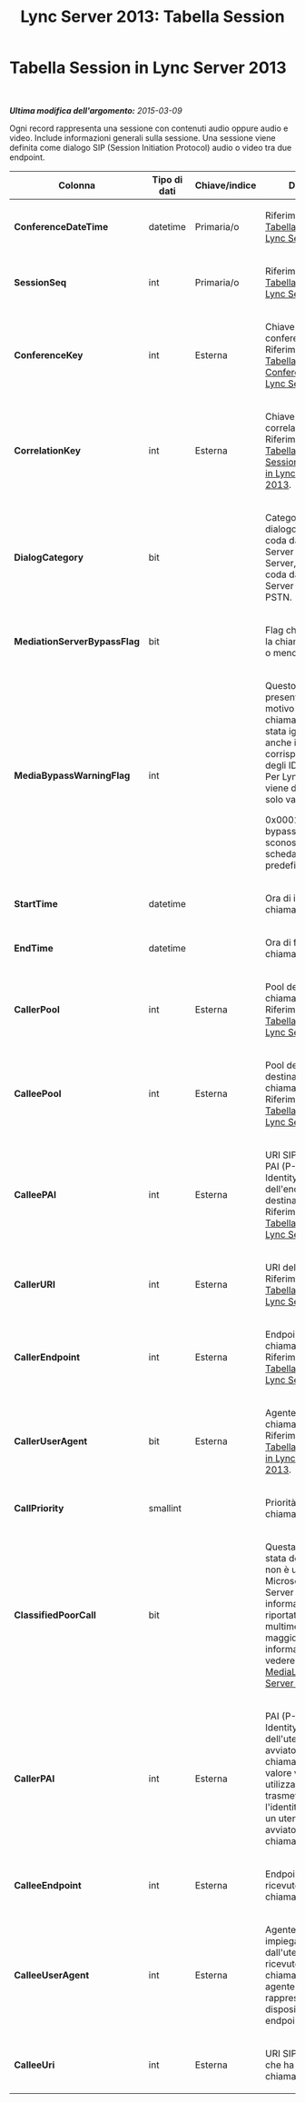 ﻿---
title: 'Lync Server 2013: Tabella Session'
TOCTitle: Tabella Session
ms:assetid: 7f05529c-794d-41ed-bca4-2e85b87b2dec
ms:mtpsurl: https://technet.microsoft.com/it-it/library/Gg398635(v=OCS.15)
ms:contentKeyID: 49301121
ms.date: 08/24/2015
mtps_version: v=OCS.15
ms.translationtype: HT
---

# Tabella Session in Lync Server 2013

 

_**Ultima modifica dell'argomento:** 2015-03-09_

Ogni record rappresenta una sessione con contenuti audio oppure audio e video. Include informazioni generali sulla sessione. Una sessione viene definita come dialogo SIP (Session Initiation Protocol) audio o video tra due endpoint.


<table>
<colgroup>
<col style="width: 25%" />
<col style="width: 25%" />
<col style="width: 25%" />
<col style="width: 25%" />
</colgroup>
<thead>
<tr class="header">
<th><strong>Colonna</strong></th>
<th><strong>Tipo di dati</strong></th>
<th><strong>Chiave/indice</strong></th>
<th><strong>Dettagli</strong></th>
</tr>
</thead>
<tbody>
<tr class="odd">
<td><p><strong>ConferenceDateTime</strong></p></td>
<td><p>datetime</p></td>
<td><p>Primaria/o</p></td>
<td><p>Riferimento dalla <a href="lync-server-2013-dialog-table.md">Tabella Dialog in Lync Server 2013</a>.</p></td>
</tr>
<tr class="even">
<td><p><strong>SessionSeq</strong></p></td>
<td><p>int</p></td>
<td><p>Primaria/o</p></td>
<td><p>Riferimento dalla <a href="lync-server-2013-dialog-table.md">Tabella Dialog in Lync Server 2013</a>.</p></td>
</tr>
<tr class="odd">
<td><p><strong>ConferenceKey</strong></p></td>
<td><p>int</p></td>
<td><p>Esterna</p></td>
<td><p>Chiave di conferenza. Riferimento dalla <a href="lync-server-2013-conference-table.md">Tabella Conference in Lync Server 2013</a>.</p></td>
</tr>
<tr class="even">
<td><p><strong>CorrelationKey</strong></p></td>
<td><p>int</p></td>
<td><p>Esterna</p></td>
<td><p>Chiave di correlazione. Riferimento dalla <a href="lync-server-2013-sessioncorrelation-table.md">Tabella SessionCorrelation in Lync Server 2013</a>.</p></td>
</tr>
<tr class="odd">
<td><p><strong>DialogCategory</strong></p></td>
<td><p>bit</p></td>
<td><p> </p></td>
<td><p>Categoria di dialogo. 0 indica la coda da Lync Server a Mediation Server, 1 indica la coda da Mediation Server al gateway PSTN.</p></td>
</tr>
<tr class="even">
<td><p><strong>MediationServerBypassFlag</strong></p></td>
<td><p>bit</p></td>
<td><p></p></td>
<td><p>Flag che indica se la chiamata è stata o meno ignorata.</p></td>
</tr>
<tr class="odd">
<td><p><strong>MediaBypassWarningFlag</strong></p></td>
<td><p>int</p></td>
<td><p></p></td>
<td><p>Questo campo, se presente, indica il motivo per cui una chiamata non è stata ignorata anche in caso di corrispondenza degli ID bypass. Per Lync Server, viene definito un solo valore.</p>
<p>0x0001 - ID bypass sconosciuto per la scheda di rete predefinita.</p></td>
</tr>
<tr class="even">
<td><p><strong>StartTime</strong></p></td>
<td><p>datetime</p></td>
<td><p> </p></td>
<td><p>Ora di inizio della chiamata.</p></td>
</tr>
<tr class="odd">
<td><p><strong>EndTime</strong></p></td>
<td><p>datetime</p></td>
<td><p> </p></td>
<td><p>Ora di fine della chiamata.</p></td>
</tr>
<tr class="even">
<td><p><strong>CallerPool</strong></p></td>
<td><p>int</p></td>
<td><p>Esterna</p></td>
<td><p>Pool del chiamante. Riferimento dalla <a href="lync-server-2013-pool-table.md">Tabella Pool in Lync Server 2013</a>.</p></td>
</tr>
<tr class="odd">
<td><p><strong>CalleePool</strong></p></td>
<td><p>int</p></td>
<td><p>Esterna</p></td>
<td><p>Pool del destinatario della chiamata. Riferimento dalla <a href="lync-server-2013-pool-table.md">Tabella Pool in Lync Server 2013</a>.</p></td>
</tr>
<tr class="even">
<td><p><strong>CalleePAI</strong></p></td>
<td><p>int</p></td>
<td><p>Esterna</p></td>
<td><p>URI SIP nel campo PAI (P-Asserted Identity) dell'endpoint destinatario. Riferimento dalla <a href="lync-server-2013-user-table.md">Tabella User in Lync Server 2013</a>.</p></td>
</tr>
<tr class="odd">
<td><p><strong>CallerURI</strong></p></td>
<td><p>int</p></td>
<td><p>Esterna</p></td>
<td><p>URI del chiamante. Riferimento dalla <a href="lync-server-2013-user-table.md">Tabella User in Lync Server 2013</a>.</p></td>
</tr>
<tr class="even">
<td><p><strong>CallerEndpoint</strong></p></td>
<td><p>int</p></td>
<td><p>Esterna</p></td>
<td><p>Endpoint del chiamante. Riferimento dalla <a href="lync-server-2013-endpoint-table.md">Tabella Endpoint in Lync Server 2013</a>.</p></td>
</tr>
<tr class="odd">
<td><p><strong>CallerUserAgent</strong></p></td>
<td><p>bit</p></td>
<td><p>Esterna</p></td>
<td><p>Agente utente del chiamante. Riferimento dalla <a href="lync-server-2013-useragent-table.md">Tabella UserAgent in Lync Server 2013</a>.</p></td>
</tr>
<tr class="even">
<td><p><strong>CallPriority</strong></p></td>
<td><p>smallint</p></td>
<td><p></p></td>
<td><p>Priorità della chiamata.</p></td>
</tr>
<tr class="odd">
<td><p><strong>ClassifiedPoorCall</strong></p></td>
<td><p>bit</p></td>
<td><p></p></td>
<td><p>Questa colonna è stata deprecata e non è utilizzata in Microsoft Lync Server 2013. Le informazioni sono riportate per linea multimediale. Per maggiori informazioni, vedere <a href="lync-server-2013-medialine-table.md">Tabella MediaLine in Lync Server 2013</a>.</p></td>
</tr>
<tr class="even">
<td><p><strong>CallerPAI</strong></p></td>
<td><p>int</p></td>
<td><p>Esterna</p></td>
<td><p>PAI (P-Asserted-Identity) dell'utente che ha avviato la chiamata. Questo valore viene utilizzato per trasmettere l'identità reale di un utente che ha avviato una chiamata.</p></td>
</tr>
<tr class="odd">
<td><p><strong>CalleeEndpoint</strong></p></td>
<td><p>int</p></td>
<td><p>Esterna</p></td>
<td><p>Endpoint che ha ricevuto la chiamata.</p></td>
</tr>
<tr class="even">
<td><p><strong>CalleeUserAgent</strong></p></td>
<td><p>int</p></td>
<td><p>Esterna</p></td>
<td><p>Agente utente impiegato dall'utente che ha ricevuto la chiamata. Un agente utente rappresenta il dispositivo client endpoint.</p></td>
</tr>
<tr class="odd">
<td><p><strong>CalleeUri</strong></p></td>
<td><p>int</p></td>
<td><p>Esterna</p></td>
<td><p>URI SIP dell'utente che ha ricevuto la chiamata.</p></td>
</tr>
</tbody>
</table>

